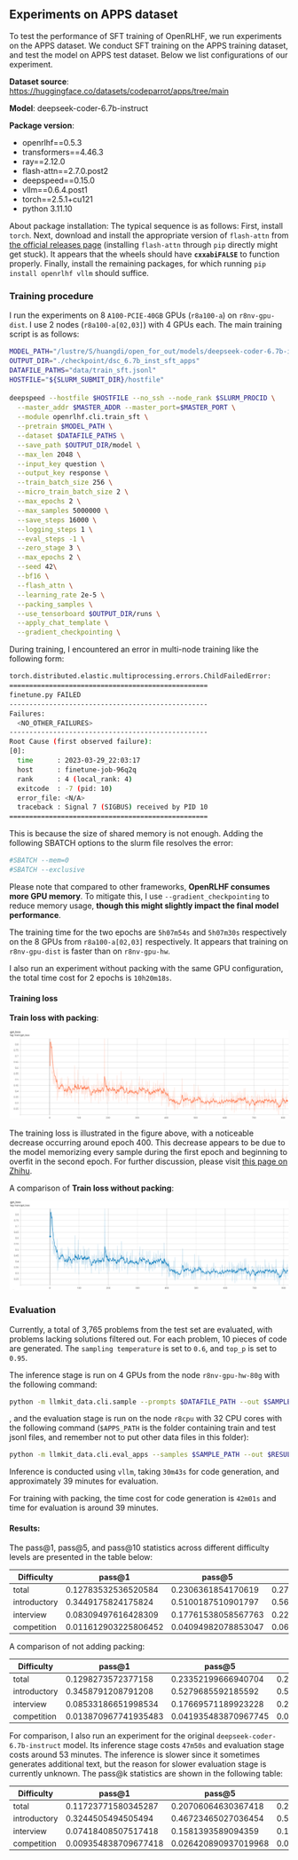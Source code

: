 ## Experiments on APPS dataset

To test the performance of SFT training of OpenRLHF, we run experiments on the APPS dataset. We conduct SFT training on the APPS training dataset, and test the model on APPS test dataset. Below we list configurations of our experiment.

**Dataset source**: https://huggingface.co/datasets/codeparrot/apps/tree/main

**Model**: deepseek-coder-6.7b-instruct

**Package version**: 

- openrlhf==0.5.3
- transformers==4.46.3
- ray==2.12.0
- flash-attn==2.7.0.post2
- deepspeed==0.15.0
- vllm==0.6.4.post1
- torch==2.5.1+cu121
- python 3.11.10

About package installation: The typical sequence is as follows: First, install `torch`. Next, download and install the appropriate version of `flash-attn` from [the official releases page](https://github.com/Dao-AILab/flash-attention/releases) (installing `flash-attn` through `pip` directly might get stuck). It appears that the wheels should have **`cxxabiFALSE`** to function properly. Finally, install the remaining packages, for which running `pip install openrlhf vllm` should suffice.

### Training procedure

I run the experiments on 8 `A100-PCIE-40GB` GPUs (`r8a100-a`) on `r8nv-gpu-dist`. I use 2 nodes (`r8a100-a[02,03]`) with 4 GPUs each. The main training script is as follows:

```bash
MODEL_PATH="/lustre/S/huangdi/open_for_out/models/deepseek-coder-6.7b-instruct"
OUTPUT_DIR="./checkpoint/dsc_6.7b_inst_sft_apps"
DATAFILE_PATHS="data/train_sft.jsonl"
HOSTFILE="${SLURM_SUBMIT_DIR}/hostfile"

deepspeed --hostfile $HOSTFILE --no_ssh --node_rank $SLURM_PROCID \
  --master_addr $MASTER_ADDR --master_port=$MASTER_PORT \
  --module openrlhf.cli.train_sft \
  --pretrain $MODEL_PATH \
  --dataset $DATAFILE_PATHS \
  --save_path $OUTPUT_DIR/model \
  --max_len 2048 \
  --input_key question \
  --output_key response \
  --train_batch_size 256 \
  --micro_train_batch_size 2 \
  --max_epochs 2 \
  --max_samples 5000000 \
  --save_steps 16000 \
  --logging_steps 1 \
  --eval_steps -1 \
  --zero_stage 3 \
  --max_epochs 2 \
  --seed 42\
  --bf16 \
  --flash_attn \
  --learning_rate 2e-5 \
  --packing_samples \
  --use_tensorboard $OUTPUT_DIR/runs \
  --apply_chat_template \
  --gradient_checkpointing \
```



During training, I encountered an error in multi-node training like the following form:

```bash
torch.distributed.elastic.multiprocessing.errors.ChildFailedError: 
==================================================
finetune.py FAILED
--------------------------------------------------
Failures:
  <NO_OTHER_FAILURES>
--------------------------------------------------
Root Cause (first observed failure):
[0]:
  time      : 2023-03-29_22:03:17
  host      : finetune-job-96q2q
  rank      : 4 (local_rank: 4)
  exitcode  : -7 (pid: 10)
  error_file: <N/A>
  traceback : Signal 7 (SIGBUS) received by PID 10
==================================================
```

This is because the size of shared memory is not enough. Adding the following SBATCH options to the slurm file resolves the error:

```bash
#SBATCH --mem=0
#SBATCH --exclusive
```



Please note that compared to other frameworks, **OpenRLHF consumes more GPU memory**. To mitigate this, I use `--gradient_checkpointing` to reduce memory usage, **though this might slightly impact the final model performance**. 

The training time for the two epochs are `5h07m54s` and `5h07m30s` respectively on the 8 GPUs from `r8a100-a[02,03]` respectively. It appears that training on `r8nv-gpu-dist` is faster than on `r8nv-gpu-hw`.

I also run an experiment without packing with the same GPU configuration, the total time cost for 2 epochs is `10h20m18s`.

#### Training loss

**Train loss with packing**:

![loss_packing](./assets/OpenRLHF/loss_packing.png)

The training loss is illustrated in the figure above, with a noticeable decrease occurring around epoch 400. This decrease appears to be due to the model memorizing every sample during the first epoch and beginning to overfit in the second epoch. For further discussion, please visit [this page on Zhihu](https://www.zhihu.com/question/649093831).

A comparison of **Train loss without packing**:

![loss_no_packing](./assets/OpenRLHF/loss_no_packing.png)

### Evaluation

Currently, a total of 3,765 problems from the test set are evaluated, with problems lacking solutions filtered out. For each problem, 10 pieces of code are generated. The `sampling temperature` is set to `0.6`, and `top_p` is set to `0.95`. 

The inference stage is run on 4 GPUs from the node `r8nv-gpu-hw-80g` with the following command:

```bash
python -m llmkit_data.cli.sample --prompts $DATAFILE_PATH --out $SAMPLE_PATH --model $MODEL_PATH --gpu_per_model 4
```

, and the evaluation stage is run on the node `r8cpu` with 32 CPU cores with the following command (`$APPS_PATH` is the folder containing train and test jsonl files, and remember not to put other data files in this folder):

```bash
python -m llmkit_data.cli.eval_apps --samples $SAMPLE_PATH --out $RESULT_PATH --apps $APPS_PATH
```

Inference is conducted using `vllm`, taking `30m43s` for code generation, and approximately 39 minutes for evaluation. 

For training with packing, the time cost for code generation is `42m01s` and time for evaluation is around 39 minutes.

#### Results:

The pass@1, pass@5, and pass@10 statistics across different difficulty levels are presented in the table below:

| Difficulty   | pass@1               | pass@5              | pass@10             |
| ------------ | -------------------- | ------------------- | ------------------- |
| total        | 0.12783532536520584  | 0.2306361854170619  | 0.2788844621513944  |
| introductory | 0.3449175824175824   | 0.5100187510901797  | 0.5604395604395604  |
| interview    | 0.08309497616428309  | 0.17761538058567763 | 0.22845617895122847 |
| competition  | 0.011612903225806452 | 0.04094982078853047 | 0.06129032258064516 |

A comparison of not adding packing:

| Difficulty   | pass@1               | pass@5               | pass@10             |
| ------------ | -------------------- | -------------------- | ------------------- |
| total        | 0.1298273572377158   | 0.23352199666940704  | 0.2804780876494024  |
| introductory | 0.3458791208791208   | 0.5279685592185592   | 0.5934065934065934  |
| interview    | 0.08533186651998534  | 0.17669571189923228  | 0.22185551888522184 |
| competition  | 0.013870967741935483 | 0.041935483870967745 | 0.06129032258064516 |

For comparison, I also run an experiment for the original `deepseek-coder-6.7b-instruct` model. Its inference stage costs `47m50s` and evaluation stage costs around 53 minutes. The inference is slower since it sometimes generates additional text, but the reason for slower evaluation stage is currently unknown. The pass@k statistics are shown in the following table:

| Difficulty   | pass@1               | pass@5               | pass@10             |
| ------------ | -------------------- | -------------------- | ------------------- |
| total        | 0.11723771580345287  | 0.20706064630367418  | 0.24833997343957503 |
| introductory | 0.3244505494505494   | 0.46723465027036454  | 0.5260989010989011  |
| interview    | 0.07418408507517418  | 0.1581393589094359   | 0.19801980198019803 |
| competition  | 0.009354838709677418 | 0.026420890937019968 | 0.03870967741935484 |